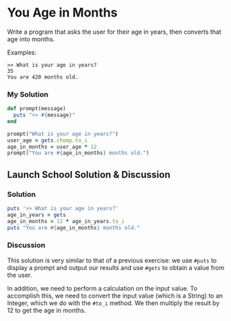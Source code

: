 # You Age in Months
Write a program that asks the user for their age in years, then converts that age into months.

Examples:

```
>> What is your age in years?
35
You are 420 months old.
```

### My Solution

```rb 
def prompt(message)
  puts ">> #{message}"
end

prompt("What is your age in years?")
user_age = gets.chomp.to_i
age_in_months = user_age * 12
prompt("You are #{age_in_months} months old.")
```

## Launch School Solution & Discussion
### Solution

```rb 
puts '>> What is your age in years?'
age_in_years = gets
age_in_months = 12 * age_in_years.to_i
puts "You are #{age_in_months} months old."
```

### Discussion

This solution is very similar to that of a previous exercise: we use `#puts` to display a prompt and output our results and use `#gets` to obtain a value from the user.

In addition, we need to perform a calculation on the input value. To accomplish this, we need to convert the input value (which is a String) to an Integer, which we do with the `#to_i` method. We then multiply the result by 12 to get the age in months.